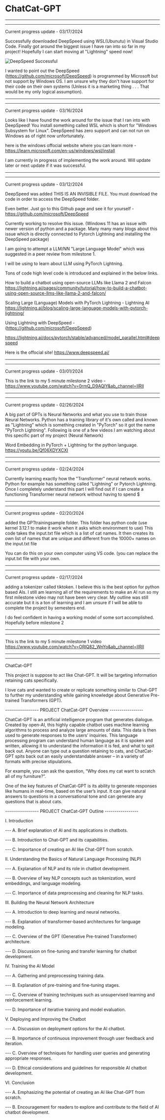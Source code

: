 # ChatCat-GPT
----------------------------------------------------------------
----------------------------------------------------------------
Current progress update - 03/17/2024

Successfully downloaded DeepSpeed using WSL(Ubunutu) in Visual Studio Code. Finally got around the biggest issue I have ran into so far in my project! Hopefully I can start moving at "Lightning" speed now!

![DeepSpeed Successful](https://github.com/CIDS-484-Spring-2024/ChatCat-GPT/assets/117781469/25736c5f-712f-4916-b286-7e21d3d0d71e)

I wanted to point out the DeepSpeed (https://github.com/microsoft/DeepSpeed) is programmed by Microsoft but not support by Windows OS. I am unsure why they don't have support for their code on their own systems (Unless it is a marketing thing . . . That would be my only logical assumption).

----------------------------------------------------------------
----------------------------------------------------------------
Current progress update - 03/16/2024

Looks like I have found the work around for the issue that I ran into with DeepSpeed! You install something called WSL which is short for "Windows Subsystem for Linux". DeepSpeed has zero support and can not run on Windows as of right now unfortunately.

here is the windows offocial website where you can learn more - https://learn.microsoft.com/en-us/windows/wsl/install

I am currently in progress of implementing the work around. Will update later or next update if it was successful.

----------------------------------------------------------------
----------------------------------------------------------------
Current progress update - 03/12/2024

DeepSpeed was added THIS IS AN INVISIBLE FILE. You must download the code in order to access the DeepSpeed folder.

Even better. Just go to this Github page and see it for yourself - https://github.com/microsoft/DeepSpeed

Currently working to resolve this issue.
(Windows 11 has an issue with newer version of python and a package. Many many many blogs about this issue which is directly connected to Pytorch Lightning and installing the DeepSpeed package)

I am going to attempt a LLM/NN "Large Language Model" which was suggested in a peer review from milestone 1.

I will be using to learn about LLM using PyTorch Lightning.

Tons of code high level code is introduced and explained in the below links.

How to build a chatbot using open-source LLMs like Llama 2 and Falcon
https://lightning.ai/pages/community/tutorial/how-to-build-a-chatbot-using-open-source-llms-like-llama-2-and-falcon/

Scaling Large (Language) Models with PyTorch Lightning - Lightning AI
https://lightning.ai/blog/scaling-large-language-models-with-pytorch-lightning/

Using Lightning with DeepSpeed - (https://github.com/microsoft/DeepSpeed)

https://lightning.ai/docs/pytorch/stable/advanced/model_parallel.html#deepspeed

Here is the offocial site!
https://www.deepspeed.ai/

----------------------------------------------------------------
----------------------------------------------------------------
Current progress update - 03/01/2024

This is the link to my 5 minute milestone 2 video - https://www.youtube.com/watch?v=0rmQ_D9AQlY&ab_channel=IIRII

----------------------------------------------------------------
----------------------------------------------------------------
Current progress update - 02/26/2024

A big part of GPTs is Neural Networks and what you use to train those Neural Networks. Python has a training library of it's own called and known as "Lightning" 
which is something created in "PyTorch" so it got the name "PyTorch Lightning".
Following is one of a few videos I am watching about this specific part of my project (Neural Network)

Word Embedding in PyTorch + Lightning for the python language.
https://youtu.be/Qf06XDYXCXI

----------------------------------------------------------------
----------------------------------------------------------------
Current progress update - 02/24/2024

Currently learning exactly how the "Transformer" neural network works.
Python for example has something called "Lightning" or Pytorch Lightning.
Once I completely understand this part I will find out if I can create a functioning Transformer neural network without having to spend $

----------------------------------------------------------------
----------------------------------------------------------------
Current progress update - 02/20/2024

added the GPTtrainingsample folder. This folder has python code (use kernel 3.12.1 to make it work when it asks which environment to use)
This code takes the input.txt file which is a list of cat names. It then creates its own
list of names that are unique and different from the 10000+ names on the input.txt file

You can do this on your own computer using VS code. (you can replace the input.txt file with your own.

----------------------------------------------------------------
----------------------------------------------------------------
Current progress update - 02/17/2024

adding a tokenizer called tiktoken. I believe this is the best option for python based AIs. I still am learning all of the requirements to make an AI run so my first milestone video may not have been very clear. My outline was still accurate but it is a ton of learning and I am unsure if I will be able to complete the project by semesters end.

I do feel confident in having a working model of some sort accomplished. Hopefully before milestone 2

----------------------------------------------------------------

----------------------------------------------------------------

This is the link to my 5 minute milestone 1 video
<https://www.youtube.com/watch?v=ORlQ82_WnYo&ab_channel=IIRII>

----------------------------------------------------------------
----------------------------------------------------------------

ChatCat-GPT

This project is suppose to act like Chat-GPT. It will be targeting information retaining cats specifically.

I love cats and wanted to create or replicate something similar to Chat-GPT to further my understanding while gaining knowledge about Generative Pre-trained Transformers (GPT).

----------------- PROJECT ChatCat-GPT Overview -----------------

ChatCat-GPT is an artificial intelligence program that generates dialogue. Created by open-AI, this highly capable chatbot uses machine learning algorithms to process and analyze large amounts of data. This data is then used to generate responses to the users’ inquiries. This language processing program can understand human language as it is spoken and written, allowing it to understand the information it is fed, and what to spit back out. Anyone can type out a question retaining to cats, and ChatCat-GPT spits back out an easily understandable answer – in a variety of formats with precise stipulations.

For example, you can ask the question, “Why does my cat want to scratch all of my furniture?”.

One of the key features of ChatCat-GPT is its ability to generate responses like humans in real-time, based on the user’s input. It can give natural answers to questions in a conversational tone and can generate any questions that is about cats.

----------------- PROJECT ChatCat-GPT Outline -----------------

I. Introduction

--- A. Brief explanation of AI and its applications in chatbots.

--- B. Introduction to Chat-GPT and its capabilities.

--- C. Importance of creating an AI like Chat-GPT from scratch.

II. Understanding the Basics of Natural Language Processing (NLP)

--- A. Explanation of NLP and its role in chatbot development.

--- B. Overview of key NLP concepts such as tokenization, word embeddings, and language modeling.

--- C. Importance of data preprocessing and cleaning for NLP tasks.

III. Building the Neural Network Architecture

--- A. Introduction to deep learning and neural networks.

--- B. Explanation of transformer-based architectures for language modeling.

--- C. Overview of the GPT (Generative Pre-trained Transformer) architecture.

--- D. Discussion on fine-tuning and transfer learning for chatbot development.

IV. Training the AI Model

--- A. Gathering and preprocessing training data.

--- B. Explanation of pre-training and fine-tuning stages.

--- C. Overview of training techniques such as unsupervised learning and reinforcement learning.

--- D. Importance of iterative training and model evaluation.

V. Deploying and Improving the Chatbot

--- A. Discussion on deployment options for the AI chatbot.

--- B. Importance of continuous improvement through user feedback and iteration.

--- C. Overview of techniques for handling user queries and generating appropriate responses.

--- D. Ethical considerations and guidelines for responsible AI chatbot development.

VI. Conclusion

--- A. Emphasizing the potential of creating an AI like Chat-GPT from scratch.

--- B. Encouragement for readers to explore and contribute to the field of AI chatbot development.
